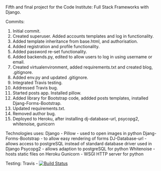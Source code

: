 Fifth and final project for the Code Institute: Full Stack Frameworks with Django.


Commits:
1. Initial commit. 
2. Created superuser. Added accounts templates and log in functionality.
3. Added template inheritance from base.html, and authorisation.
4. Added registration and profile functionality.
5. Added password re-set functionality.
6. Added backends.py, edited to allow users to log in using username or email.
7. Created virtualenvironment, added requirements.txt and created blog, .gitignore.
8. Added env.py and updated .gitignore.
9. Integrated Travis testing.
10. Addressed Travis bug.
11. Started posts app. Installed pillow. 
12. Added library for Bootstrap code, addded posts templates, installed Djang-Forms-Bootstrap.
13. Updated requirements.txt.
14. Removed author bug.
15. Deployed to Heroku, after installing dj-database-url, psycopg2, whitenoise, gunicorn

Technologies uses:
Django - 
Pillow - used to open images in python
Djang-Forms-Bootstrap - to allow easy rendering of forms
DJ-Database-url - allows access to postgreSQL instead of standard database driver used in Django
Psycopg2 - allows adaption to postgreSQL for python
Whitenoise - hosts static files on Heroku
Gunicorn - WSGI HTTP server for python

Testing:
Travis - 
[![Build Status](https://travis-ci.org/sarahcrosby/project-five-django.svg?branch=master)](https://travis-ci.org/sarahcrosby/project-five-django)